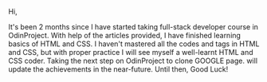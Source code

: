 Hi,

It's been 2 months since I have started taking full-stack developer course in OdinProject. With help of the articles provided, I have finished learning basics
of HTML and CSS. I haven't mastered all the codes and tags in HTML and CSS, but with proper practice I will see myself a well-learnt HTML and CSS coder. Taking 
the next step on OdinProject to clone GOOGLE page. will update the achievements in the near-future. Until then, Good Luck!